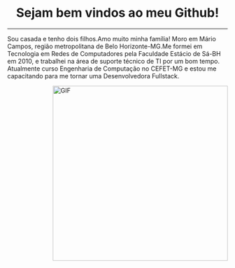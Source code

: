 <h1 align="center"> Sejam bem vindos ao meu Github! </h1>
<hr />
<p align="left" >
Sou casada e tenho dois filhos.Amo muito minha família!</b>
Moro em Mário Campos, região metropolitana de Belo Horizonte-MG.Me formei em Tecnologia em Redes de Computadores pela Faculdade Estácio de Sá-BH em 2010, e trabalhei na área de suporte técnico de TI por um bom tempo. Atualmente curso Engenharia de Computação no CEFET-MG e estou me capacitando para me tornar uma Desenvolvedora Fullstack.
</p>


<img align="right" alt="GIF" src="https://octocat-generator-assets.githubusercontent.com/my-octocat-1623688364333.png" width="400px" />


